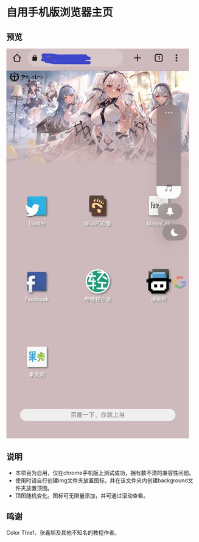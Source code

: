 # 自用手机版浏览器主页
## 预览
![预览图片](https://github.com/wjz2001/WjzHomepage/blob/master/preview.jpg)

## 说明
* 本项目为自用，仅在chrome手机版上测试成功，拥有数不清的兼容性问题。
* 使用时请自行创建img文件夹放置图标，并在该文件夹内创建background文件夹放置顶图。
* 顶图随机变化。图标可无限量添加，并可通过滚动查看。

## 鸣谢
Color Thief、张鑫旭及其他不知名的教程作者。